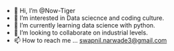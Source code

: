 - 👋 Hi, I’m @Now-Tiger
- 👀 I’m interested in Data sciecnce and coding culture.
- 🌱 I’m currently learning data science with python.
- 💞️ I’m looking to collaborate on industrial levels.
- 📫 How to reach me ... swapnil.narwade3@gmail.com

<!---
Now-Tiger/Now-Tiger is a ✨ special ✨ repository because its `README.md` (this file) appears on your GitHub profile.
You can click the Preview link to take a look at your changes.
--->
